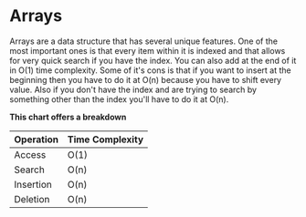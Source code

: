 # Arrays

Arrays are a data structure that has several unique features. One of the most important ones is that every item within it is indexed and that allows for very quick search if you have the index. You can also add at the end of it in O(1) time complexity. Some of it's cons is that if you want to insert at the beginning then you have to do it at O(n) because you have to shift every value. Also if you don't have the index and are trying to search by something other than the index you'll have to do it at O(n).


**This chart offers a breakdown**

Operation | Time Complexity
|--|--|
Access | O(1)
Search | O(n)
Insertion | O(n)
Deletion | O(n)
